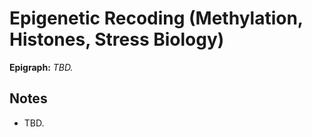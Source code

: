 # Epigenetic Recoding (Methylation, Histones, Stress Biology)

**Epigraph:** _TBD._

## Notes
- TBD.
